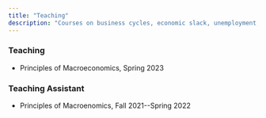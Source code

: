 ```yaml
---
title: "Teaching"
description: "Courses on business cycles, economic slack, unemployment, macroeconomics, and mathematical methods. For undergraduate and graduate students."
---
```


### Teaching

* Principles of Macroeconomics, Spring 2023


### Teaching Assistant

* Principles of Macroenomics, Fall 2021--Spring 2022
